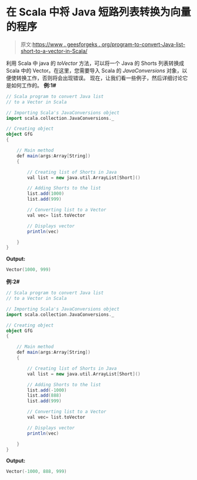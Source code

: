 # 在 Scala 中将 Java 短路列表转换为向量的程序

> 原文:[https://www . geesforgeks . org/program-to-convert-Java-list-short-to-a-vector-in-Scala/](https://www.geeksforgeeks.org/program-to-convert-java-list-of-shorts-to-a-vector-in-scala/)

利用 Scala 中 java 的 *toVector* 方法，可以将一个 Java 的 Shorts 列表转换成 Scala 中的 Vector。在这里，您需要导入 Scala 的 *JavaConversions* 对象，以便使转换工作，否则将会出现错误。
现在，让我们看一些例子，然后详细讨论它是如何工作的。
**例:1#**

```scala
// Scala program to convert Java list 
// to a Vector in Scala

// Importing Scala's JavaConversions object
import scala.collection.JavaConversions._

// Creating object
object GfG
{ 

    // Main method
    def main(args:Array[String])
    {

        // Creating list of Shorts in Java
        val list = new java.util.ArrayList[Short]()

        // Adding Shorts to the list
        list.add(1000)
        list.add(999)

        // Converting list to a Vector 
        val vec= list.toVector

        // Displays vector
        println(vec)

    }
}
```

**Output:**

```scala
Vector(1000, 999)

```

**例:2#**

```scala
// Scala program to convert Java list 
// to a Vector in Scala

// Importing Scala's JavaConversions object
import scala.collection.JavaConversions._

// Creating object
object GfG
{ 

    // Main method
    def main(args:Array[String])
    {

        // Creating list of Shorts in Java
        val list = new java.util.ArrayList[Short]()

        // Adding Shorts to the list
        list.add(-1000)
        list.add(888)
        list.add(999)

        // Converting list to a Vector 
        val vec= list.toVector

        // Displays vector
        println(vec)

    }
}
```

**Output:**

```scala
Vector(-1000, 888, 999)

```